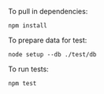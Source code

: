 To pull in dependencies:

    npm install

To prepare data for test:

    node setup --db ./test/db

To run tests:

    npm test
